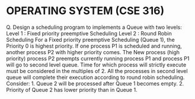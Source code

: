 # OPERATING SYSTEM (CSE 316)
Q. Design a scheduling program to implements a Queue with two levels: 
Level 1 : Fixed priority preemptive Scheduling 
Level 2 : Round Robin Scheduling 
For a Fixed priority preemptive Scheduling (Queue 1), the Priority 0 is highest priority. If one process P1 is scheduled and running, another process P2 with higher priority comes. The New process (high priority) process P2 preempts currently running process P1 and process P1 will go to second level queue. Time for which process will strictly execute must be considered in the multiples of 2. All the processes in second level queue will complete their execution according to round robin scheduling. 
Consider: 1. Queue 2 will be processed after Queue 1 becomes empty. 
          2. Priority of Queue 2 has lower priority than in Queue 1. 
 
